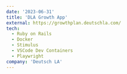 ```yaml
---
date: '2023-06-31'
title: 'DLA Growth App'
external: https://growthplan.deutschla.com/
tech:
  - Ruby on Rails
  - Docker
  - Stimulus
  - VSCode Dev Containers
  - Playwright
company: 'Deutsch LA'
---
```

